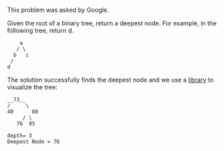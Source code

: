 
This problem was asked by Google.

Given the root of a binary tree, return a deepest node. For example, in the following tree, return d.

```
    a
   / \
  b   c
 /
d
```

The solution successfully finds the deepest node and we use a [library](https://github.com/jdmcpeek/pretty-print-binary-tree) to visualize the tree:
```
__73__
/     \
40      80
     / \
   76  95

depth= 3
Deepest Node = 76
```
